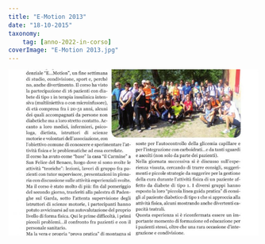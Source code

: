 ```yaml
---
title: "E-Motion 2013"
date: "18-10-2015"
taxonomy: 
    tag: [anno-2022-in-corso]
coverImage: "E-Motion 2013.jpg"
---
```


![E-Motion 2013](images/E-Motion%202013.jpg)
